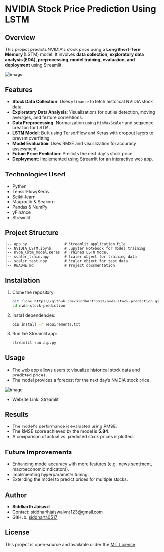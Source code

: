 # NVIDIA Stock Price Prediction Using LSTM

## Overview

This project predicts NVIDIA's stock price using a **Long Short-Term Memory** (LSTM) model. It involves **data collection, exploratory data analysis (EDA), preprocessing, model training, evaluation, and deployment** using Streamlit.

![image](https://github.com/user-attachments/assets/349686d3-d24a-49ff-9f90-0c09e99a286d)


## Features

- **Stock Data Collection**: Uses `yfinance` to fetch historical NVIDIA stock data.
- **Exploratory Data Analysis**: Visualizations for outlier detection, moving averages, and feature correlations.
- **Data Preprocessing**: Normalization using `MinMaxScaler` and sequence creation for LSTM.
- **LSTM Model**: Built using TensorFlow and Keras with dropout layers to prevent overfitting.
- **Model Evaluation**: Uses RMSE and visualization for accuracy assessment.
- **Future Price Prediction**: Predicts the next day's stock price.
- **Deployment**: Implemented using Streamlit for an interactive web app.

## Technologies Used

- Python
- TensorFlow/Keras
- Scikit-learn
- Matplotlib & Seaborn
- Pandas & NumPy
- yFinance
- Streamlit

## Project Structure

```
|-- app.py                 # Streamlit application file
|-- NVIDIA_LSTM.ipynb      # Jupyter Notebook for model training
|-- nvda_lstm_model.keras  # Trained LSTM model
|-- scaler_train.npy       # Scaler object for training data
|-- scaler_test.npy        # Scaler object for test data
|-- README.md              # Project documentation
```

## Installation

1. Clone the repository:
   ```sh
   git clone https://github.com/siddharth0517/nvda-stock-prediction.git
   cd nvda-stock-prediction
   ```
2. Install dependencies:
   ```sh
   pip install -r requirements.txt
   ```
3. Run the Streamlit app:
   ```sh
   streamlit run app.py
   ```

## Usage

- The web app allows users to visualize historical stock data and predicted prices.
- The model provides a forecast for the next day’s NVIDIA stock price.

![image](https://github.com/user-attachments/assets/254e60ab-5ec3-4d63-ade0-f83d8c9b3048)


+ Website Link: [Streamlit](https://nvidia-stock-price-prediction-using-lstm.streamlit.app/)


## Results

- The model's performance is evaluated using RMSE.
- The RMSE score achieved by the model is **5.84**.
- A comparison of actual vs. predicted stock prices is plotted.

## Future Improvements

- Enhancing model accuracy with more features (e.g., news sentiment, macroeconomic indicators).
- Implementing hyperparameter tuning.
- Extending the model to predict prices for multiple stocks.

## Author

- **Siddharth Jaiswal**
- Contact: siddharthjaiswalvns123@gmail.com
- GitHub: [siddharth0517](https://github.com/siddharth0517)

## License

This project is open-source and available under the [MIT License](LICENSE).

